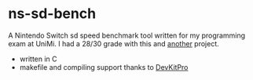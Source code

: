 # ns-sd-bench
A Nintendo Switch sd speed benchmark tool written for my programming exam at UniMi. I had a 28/30 grade with this and [another](https://www.github.com/Gioee/bowling-java) project.

 - written in C
 - makefile and compiling support thanks to [DevKitPro](https://devkitpro.org/wiki/Getting_Started)
